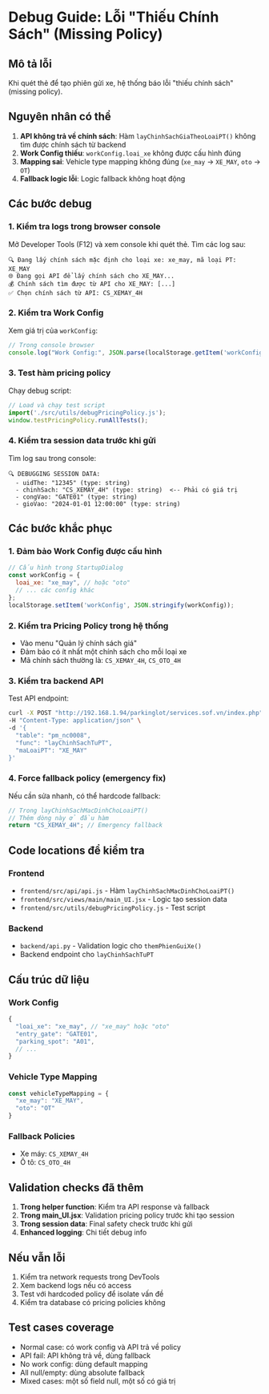 # Debug Guide: Lỗi "Thiếu Chính Sách" (Missing Policy)

## Mô tả lỗi
Khi quét thẻ để tạo phiên gửi xe, hệ thống báo lỗi "thiếu chính sách" (missing policy).

## Nguyên nhân có thể
1. **API không trả về chính sách**: Hàm `layChinhSachGiaTheoLoaiPT()` không tìm được chính sách từ backend
2. **Work Config thiếu**: `workConfig.loai_xe` không được cấu hình đúng
3. **Mapping sai**: Vehicle type mapping không đúng (`xe_may` → `XE_MAY`, `oto` → `OT`)
4. **Fallback logic lỗi**: Logic fallback không hoạt động

## Các bước debug

### 1. Kiểm tra logs trong browser console
Mở Developer Tools (F12) và xem console khi quét thẻ. Tìm các log sau:

```
🔍 Đang lấy chính sách mặc định cho loại xe: xe_may, mã loại PT: XE_MAY
🌐 Đang gọi API để lấy chính sách cho XE_MAY...
💰 Chính sách tìm được từ API cho XE_MAY: [...]
✅ Chọn chính sách từ API: CS_XEMAY_4H
```

### 2. Kiểm tra Work Config
Xem giá trị của `workConfig`:
```javascript
// Trong console browser
console.log("Work Config:", JSON.parse(localStorage.getItem('workConfig')));
```

### 3. Test hàm pricing policy
Chạy debug script:
```javascript
// Load và chạy test script
import('./src/utils/debugPricingPolicy.js');
window.testPricingPolicy.runAllTests();
```

### 4. Kiểm tra session data trước khi gửi
Tìm log sau trong console:
```
🔍 DEBUGGING SESSION DATA:
  - uidThe: "12345" (type: string)
  - chinhSach: "CS_XEMAY_4H" (type: string)  <-- Phải có giá trị
  - congVao: "GATE01" (type: string)
  - gioVao: "2024-01-01 12:00:00" (type: string)
```

## Các bước khắc phục

### 1. Đảm bảo Work Config được cấu hình
```javascript
// Cấu hình trong StartupDialog
const workConfig = {
  loai_xe: "xe_may", // hoặc "oto"
  // ... các config khác
};
localStorage.setItem('workConfig', JSON.stringify(workConfig));
```

### 2. Kiểm tra Pricing Policy trong hệ thống
- Vào menu "Quản lý chính sách giá"
- Đảm bảo có ít nhất một chính sách cho mỗi loại xe
- Mã chính sách thường là: `CS_XEMAY_4H`, `CS_OTO_4H`

### 3. Kiểm tra backend API
Test API endpoint:
```bash
curl -X POST "http://192.168.1.94/parkinglot/services.sof.vn/index.php" \
-H "Content-Type: application/json" \
-d '{
  "table": "pm_nc0008",
  "func": "layChinhSachTuPT", 
  "maLoaiPT": "XE_MAY"
}'
```

### 4. Force fallback policy (emergency fix)
Nếu cần sửa nhanh, có thể hardcode fallback:
```javascript
// Trong layChinhSachMacDinhChoLoaiPT()
// Thêm dòng này ở đầu hàm
return "CS_XEMAY_4H"; // Emergency fallback
```

## Code locations để kiểm tra

### Frontend
- `frontend/src/api/api.js` - Hàm `layChinhSachMacDinhChoLoaiPT()`
- `frontend/src/views/main/main_UI.jsx` - Logic tạo session data
- `frontend/src/utils/debugPricingPolicy.js` - Test script

### Backend  
- `backend/api.py` - Validation logic cho `themPhienGuiXe()`
- Backend endpoint cho `layChinhSachTuPT`

## Cấu trúc dữ liệu

### Work Config
```javascript
{
  "loai_xe": "xe_may", // "xe_may" hoặc "oto"
  "entry_gate": "GATE01",
  "parking_spot": "A01",
  // ...
}
```

### Vehicle Type Mapping
```javascript
const vehicleTypeMapping = {
  "xe_may": "XE_MAY",
  "oto": "OT"
}
```

### Fallback Policies
- Xe máy: `CS_XEMAY_4H`
- Ô tô: `CS_OTO_4H`

## Validation checks đã thêm

1. **Trong helper function**: Kiểm tra API response và fallback
2. **Trong main_UI.jsx**: Validation pricing policy trước khi tạo session
3. **Trong session data**: Final safety check trước khi gửi
4. **Enhanced logging**: Chi tiết debug info

## Nếu vẫn lỗi

1. Kiểm tra network requests trong DevTools
2. Xem backend logs nếu có access
3. Test với hardcoded policy để isolate vấn đề
4. Kiểm tra database có pricing policies không

## Test cases coverage
- Normal case: có work config và API trả về policy
- API fail: API không trả về, dùng fallback
- No work config: dùng default mapping
- All null/empty: dùng absolute fallback
- Mixed cases: một số field null, một số có giá trị
